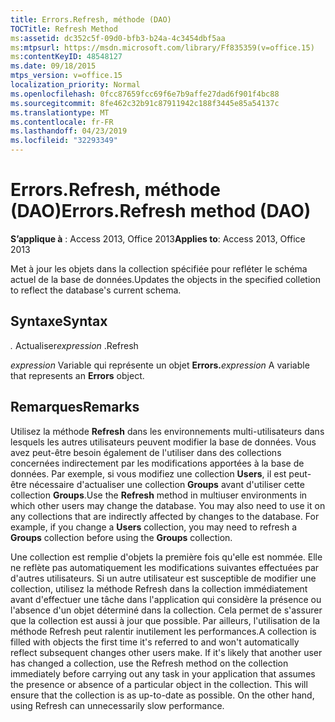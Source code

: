 ```yaml
---
title: Errors.Refresh, méthode (DAO)
TOCTitle: Refresh Method
ms:assetid: dc352c5f-09d0-bfb3-b24a-4c3454dbf5aa
ms:mtpsurl: https://msdn.microsoft.com/library/Ff835359(v=office.15)
ms:contentKeyID: 48548127
ms.date: 09/18/2015
mtps_version: v=office.15
localization_priority: Normal
ms.openlocfilehash: 0fcc87659fcc69f6e7b9affe27dad6f901f4bc88
ms.sourcegitcommit: 8fe462c32b91c87911942c188f3445e85a54137c
ms.translationtype: MT
ms.contentlocale: fr-FR
ms.lasthandoff: 04/23/2019
ms.locfileid: "32293349"
---
```

# <a name="errorsrefresh-method-dao"></a><span data-ttu-id="3f2d9-102">Errors.Refresh, méthode (DAO)</span><span class="sxs-lookup"><span data-stu-id="3f2d9-102">Errors.Refresh method (DAO)</span></span>


<span data-ttu-id="3f2d9-103">**S’applique à** : Access 2013, Office 2013</span><span class="sxs-lookup"><span data-stu-id="3f2d9-103">**Applies to**: Access 2013, Office 2013</span></span>

<span data-ttu-id="3f2d9-104">Met à jour les objets dans la collection spécifiée pour refléter le schéma actuel de la base de données.</span><span class="sxs-lookup"><span data-stu-id="3f2d9-104">Updates the objects in the specified colletion to reflect the database's current schema.</span></span>

## <a name="syntax"></a><span data-ttu-id="3f2d9-105">Syntaxe</span><span class="sxs-lookup"><span data-stu-id="3f2d9-105">Syntax</span></span>

<span data-ttu-id="3f2d9-106">*.* Actualiser</span><span class="sxs-lookup"><span data-stu-id="3f2d9-106">*expression* .Refresh</span></span>

<span data-ttu-id="3f2d9-107">*expression* Variable qui représente un objet **Errors.**</span><span class="sxs-lookup"><span data-stu-id="3f2d9-107">*expression* A variable that represents an **Errors** object.</span></span>

## <a name="remarks"></a><span data-ttu-id="3f2d9-108">Remarques</span><span class="sxs-lookup"><span data-stu-id="3f2d9-108">Remarks</span></span>

<span data-ttu-id="3f2d9-p101">Utilisez la méthode **Refresh** dans les environnements multi-utilisateurs dans lesquels les autres utilisateurs peuvent modifier la base de données. Vous avez peut-être besoin également de l'utiliser dans des collections concernées indirectement par les modifications apportées à la base de données. Par exemple, si vous modifiez une collection **Users**, il est peut-être nécessaire d'actualiser une collection **Groups** avant d'utiliser cette collection **Groups**.</span><span class="sxs-lookup"><span data-stu-id="3f2d9-p101">Use the **Refresh** method in multiuser environments in which other users may change the database. You may also need to use it on any collections that are indirectly affected by changes to the database. For example, if you change a **Users** collection, you may need to refresh a **Groups** collection before using the **Groups** collection.</span></span>

<span data-ttu-id="3f2d9-p102">Une collection est remplie d'objets la première fois qu'elle est nommée. Elle ne reflète pas automatiquement les modifications suivantes effectuées par d'autres utilisateurs. Si un autre utilisateur est susceptible de modifier une collection, utilisez la méthode Refresh dans la collection immédiatement avant d'effectuer une tâche dans l'application qui considère la présence ou l'absence d'un objet déterminé dans la collection. Cela permet de s'assurer que la collection est aussi à jour que possible. Par ailleurs, l'utilisation de la méthode Refresh peut ralentir inutilement les performances.</span><span class="sxs-lookup"><span data-stu-id="3f2d9-p102">A collection is filled with objects the first time it's referred to and won't automatically reflect subsequent changes other users make. If it's likely that another user has changed a collection, use the Refresh method on the collection immediately before carrying out any task in your application that assumes the presence or absence of a particular object in the collection. This will ensure that the collection is as up-to-date as possible. On the other hand, using Refresh can unnecessarily slow performance.</span></span>

